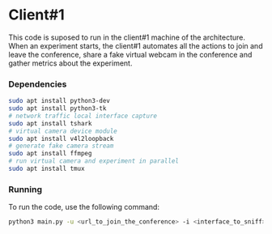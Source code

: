 # Client#1

This code is suposed to run in the client#1 machine of the architecture. When an experiment starts, the client#1 automates all the actions to join and leave the conference, share a fake virtual webcam in the conference and gather metrics about the experiment.

### Dependencies
```sh
sudo apt install python3-dev
sudo apt install python3-tk
# network traffic local interface capture
sudo apt install tshark
# virtual camera device module
sudo apt install v4l2loopback
# generate fake camera stream
sudo apt install ffmpeg
# run virtual camera and experiment in parallel
sudo apt install tmux 
```

### Running
To run the code, use the following command:

```sh
python3 main.py -u <url_to_join_the_conference> -i <interface_to_sniff> -e <experiment_name> -r <rounds_number> <duration_of_each_round>
```
